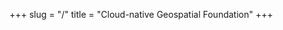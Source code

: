 +++
slug = "/"
title = "Cloud-native Geospatial Foundation"
+++

<!-- **Expanding access to geospatial data with commonly-used data formats and HTTP.** -->